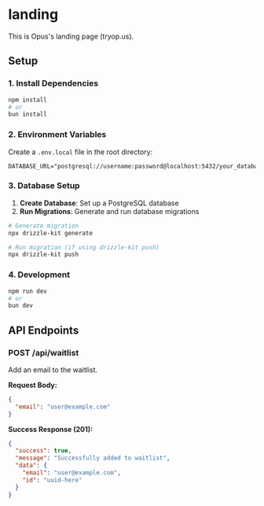 # landing

This is Opus's landing page (tryop.us).

## Setup

### 1. Install Dependencies

```bash
npm install
# or
bun install
```

### 2. Environment Variables

Create a `.env.local` file in the root directory:

```env
DATABASE_URL="postgresql://username:password@localhost:5432/your_database"
```

### 3. Database Setup

1. **Create Database**: Set up a PostgreSQL database
2. **Run Migrations**: Generate and run database migrations

```bash
# Generate migration
npx drizzle-kit generate

# Run migration (if using drizzle-kit push)
npx drizzle-kit push
```

### 4. Development

```bash
npm run dev
# or
bun dev
```

## API Endpoints

### POST /api/waitlist

Add an email to the waitlist.

**Request Body:**

```json
{
  "email": "user@example.com"
}
```

**Success Response (201):**

```json
{
  "success": true,
  "message": "Successfully added to waitlist",
  "data": {
    "email": "user@example.com",
    "id": "uuid-here"
  }
}
```
